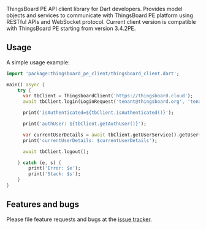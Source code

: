 ThingsBoard PE API client library for Dart developers. Provides model objects and services to communicate with ThingsBoard PE platform using RESTful APIs and WebSocket protocol.
Current client version is compatible with ThingsBoard PE starting from version 3.4.2PE.

## Usage

A simple usage example:

```dart
import 'package:thingsboard_pe_client/thingsboard_client.dart';

main() async {
    try {
      var tbClient = ThingsboardClient('https://thingsboard.cloud');
      await tbClient.login(LoginRequest('tenant@thingsboard.org', 'tenant'));

      print('isAuthenticated=${tbClient.isAuthenticated()}');

      print('authUser: ${tbClient.getAuthUser()}');

      var currentUserDetails = await tbClient.getUserService().getUser();
      print('currentUserDetails: $currentUserDetails');

      await tbClient.logout();

    } catch (e, s) {
        print('Error: $e');
        print('Stack: $s');
    }
}
```

## Features and bugs

Please file feature requests and bugs at the [issue tracker][tracker].

[tracker]: https://github.com/thingsboard/dart_thingsboard_pe_client/issues
